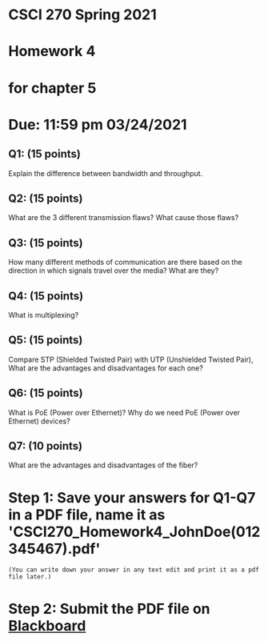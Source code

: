 # CSCI 270 Spring 2021
# Homework 4 
# for chapter 5
# Due: 11:59 pm 03/24/2021

## Q1: (15 points)
Explain the difference between bandwidth and throughput.

## Q2: (15 points)
What are the 3 different transmission flaws? What cause those flaws?

## Q3: (15 points)
How many different methods of communication are there based on the direction in which signals travel over the media?
What are they?

## Q4: (15 points)
What is multiplexing?

## Q5: (15 points)
Compare STP (Shielded Twisted Pair) with UTP (Unshielded Twisted Pair), What are the advantages and disadvantages for each one?




## Q6: (15 points)
What is PoE (Power over Ethernet)?
Why do we need PoE (Power over Ethernet) devices?



## Q7: (10 points)
What are the advantages and disadvantages of the fiber?


# Step 1: Save your answers for Q1-Q7 in a PDF file, name it as 'CSCI270_Homework4_JohnDoe(012345467).pdf' 
    (You can write down your answer in any text edit and print it as a pdf file later.)

# Step 2: Submit the PDF file on [Blackboard](https://blackboard.sau.edu)
